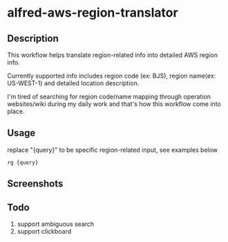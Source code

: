 # alfred-aws-region-translator


## Description
This workflow helps translate region-related info into detailed AWS region info. 

Currently supported info includes region code (ex: BJS), region name(ex: US-WEST-1) and detailed location description. 

I'm tired of searching for region code/name mapping through operation websites/wiki during my daily work and that's how this workflow come into place.

## Usage
replace "{query}" to be specific region-related input, see examples below
```
rg {query}
```

## Screenshots

## Todo
1. support ambiguous search 
2. support clickboard 
